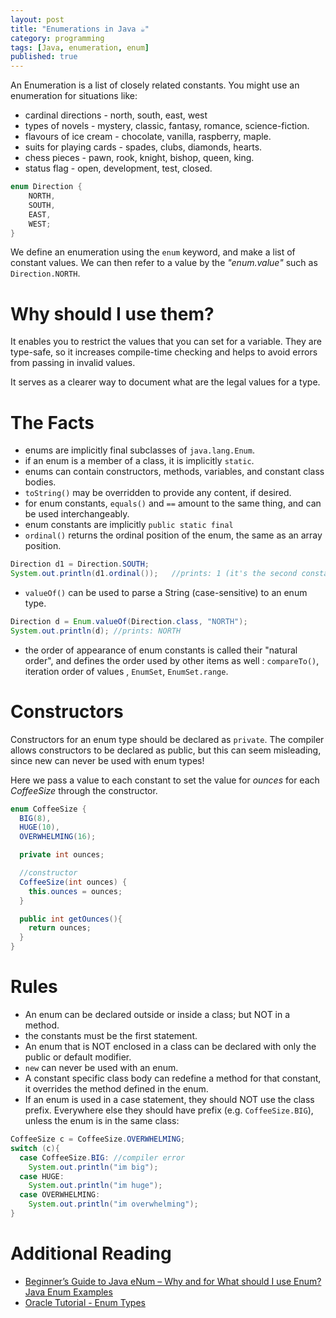 ```yaml
---
layout: post
title: "Enumerations in Java ☕"
category: programming
tags: [Java, enumeration, enum]
published: true
---
```

An Enumeration is a list of closely related constants. You might use an enumeration for situations like:
-	cardinal directions - north, south, east, west
-	types of novels - mystery, classic, fantasy, romance, science-fiction.
-	flavours of ice cream - chocolate, vanilla, raspberry, maple.
- suits for playing cards - spades, clubs, diamonds, hearts.
- chess pieces - pawn, rook, knight, bishop, queen, king.
- status flag - open, development, test, closed.

```java
enum Direction {
    NORTH,
    SOUTH,
    EAST,
    WEST;
}
```

We define an enumeration using the ```enum``` keyword, and make a list of constant values. We can then refer to a value by the *"enum.value"* such as ```Direction.NORTH```.

# Why should I use them?
It enables you to restrict the values that you can set for a variable. They are type-safe, so it increases compile-time checking and helps to avoid errors from passing in invalid values.

It serves as a clearer way to document what are the legal values for a type.

# The Facts
-	enums are implicitly final subclasses of ```java.lang.Enum```.
-	if an enum is a member of a class, it is implicitly ```static```.
-	enums can contain constructors, methods, variables, and constant class bodies.
-	```toString()``` may be overridden to provide any content, if desired.
-	for enum constants, ```equals()``` and ```==``` amount to the same thing, and can be used interchangeably.
-	enum constants are implicitly ```public static final```
- ```ordinal()``` returns the ordinal position of the enum, the same as an array position.
```java
Direction d1 = Direction.SOUTH;
System.out.println(d1.ordinal());	//prints: 1 (it's the second constant defined)
```
-	```valueOf()``` can be used to parse a String (case-sensitive) to an enum type.
```java
Direction d = Enum.valueOf(Direction.class, "NORTH");
System.out.println(d); //prints: NORTH
```
-	the order of appearance of enum constants is called their "natural order", and defines the order used by other items as well : ```compareTo()```, iteration order of values , ```EnumSet```, ```EnumSet.range```.

# Constructors

Constructors for an enum type should be declared as ```private```. The compiler allows constructors to be declared as public, but this can seem misleading, since new can never be used with enum types!

Here we pass a value to each constant to set the value for *ounces* for each *CoffeeSize* through the constructor.

```java
enum CoffeeSize {
  BIG(8),
  HUGE(10),
  OVERWHELMING(16);

  private int ounces;

  //constructor
  CoffeeSize(int ounces) {
    this.ounces = ounces;
  }

  public int getOunces(){
    return ounces;
  }
}
```

# Rules
-	An enum can be declared outside or inside a class; but NOT in a method.
- the constants must be the first statement.
-	An enum that is NOT enclosed in a class can be declared with only the public or default modifier.
-	```new``` can never be used with an enum.
-	A constant specific class body can redefine a method for that constant, it overrides the method defined in the enum.
- If an enum is used in a case statement, they should NOT use the class prefix. Everywhere else they should have prefix (e.g. ```CoffeeSize.BIG```), unless the enum is in the same class:
```java
CoffeeSize c = CoffeeSize.OVERWHELMING;
switch (c){
  case CoffeeSize.BIG: //compiler error
    System.out.println("im big");
  case HUGE:
    System.out.println("im huge");
  case OVERWHELMING:
    System.out.println("im overwhelming");
}
```

# Additional Reading
- [Beginner’s Guide to Java eNum – Why and for What should I use Enum? Java Enum Examples](https://crunchify.com/why-and-for-what-should-i-use-enum-java-enum-examples/)
- [Oracle Tutorial - Enum Types](https://docs.oracle.com/javase/tutorial/java/javaOO/enum.html)
